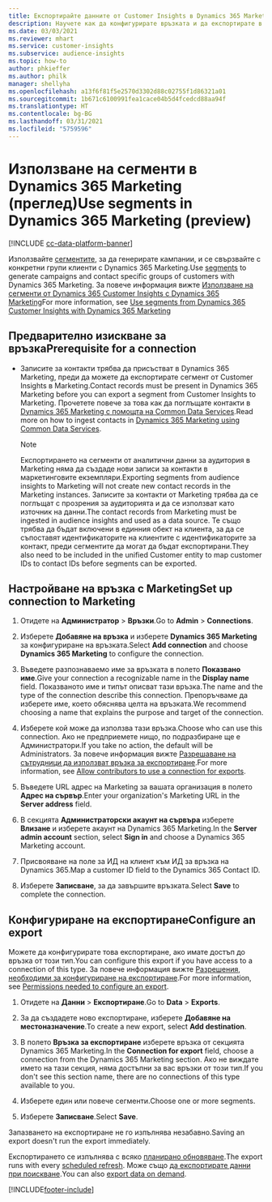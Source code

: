 ```yaml
---
title: Експортирайте данните от Customer Insights в Dynamics 365 Marketing
description: Научете как да конфигурирате връзката и да експортирате в Dynamics 365 Marketing.
ms.date: 03/03/2021
ms.reviewer: mhart
ms.service: customer-insights
ms.subservice: audience-insights
ms.topic: how-to
author: phkieffer
ms.author: philk
manager: shellyha
ms.openlocfilehash: a13f6f81f5e2570d3302d88c02755f1d86321a01
ms.sourcegitcommit: 1b671c6100991fea1cace04b5d4fcedcd88aa94f
ms.translationtype: HT
ms.contentlocale: bg-BG
ms.lasthandoff: 03/31/2021
ms.locfileid: "5759596"
---
```

# <a name="use-segments-in-dynamics-365-marketing-preview"></a><span data-ttu-id="32c54-103">Използване на сегменти в Dynamics 365 Marketing (преглед)</span><span class="sxs-lookup"><span data-stu-id="32c54-103">Use segments in Dynamics 365 Marketing (preview)</span></span>

[!INCLUDE [cc-data-platform-banner](../includes/cc-data-platform-banner.md)]

<span data-ttu-id="32c54-104">Използвайте [сегментите](segments.md), за да генерирате кампании, и се свързвайте с конкретни групи клиенти с Dynamics 365 Marketing.</span><span class="sxs-lookup"><span data-stu-id="32c54-104">Use [segments](segments.md) to generate campaigns and contact specific groups of customers with Dynamics 365 Marketing.</span></span> <span data-ttu-id="32c54-105">За повече информация вижте [Използване на сегменти от Dynamics 365 Customer Insights с Dynamics 365 Marketing](/dynamics365/marketing/customer-insights-segments)</span><span class="sxs-lookup"><span data-stu-id="32c54-105">For more information, see [Use segments from Dynamics 365 Customer Insights with Dynamics 365 Marketing](/dynamics365/marketing/customer-insights-segments)</span></span>

## <a name="prerequisite-for-a-connection"></a><span data-ttu-id="32c54-106">Предварително изискване за връзка</span><span class="sxs-lookup"><span data-stu-id="32c54-106">Prerequisite for a connection</span></span>

- <span data-ttu-id="32c54-107">Записите за контакти трябва да присъстват в Dynamics 365 Marketing, преди да можете да експортирате сегмент от Customer Insights в Marketing.</span><span class="sxs-lookup"><span data-stu-id="32c54-107">Contact records must be present in Dynamics 365 Marketing before you can export a segment from Customer Insights to Marketing.</span></span> <span data-ttu-id="32c54-108">Прочетете повече за това как да поглъщате контакти в [Dynamics 365 Marketing с помощта на Common Data Services](connect-power-query.md).</span><span class="sxs-lookup"><span data-stu-id="32c54-108">Read more on how to ingest contacts in [Dynamics 365 Marketing using Common Data Services](connect-power-query.md).</span></span>

  > [!NOTE]
  > <span data-ttu-id="32c54-109">Експортирането на сегменти от аналитични данни за аудитория в Marketing няма да създаде нови записи за контакти в маркетинговите екземпляри.</span><span class="sxs-lookup"><span data-stu-id="32c54-109">Exporting segments from audience insights to Marketing will not create new contact records in the Marketing instances.</span></span> <span data-ttu-id="32c54-110">Записите за контакти от Marketing трябва да се поглъщат с прозрения за аудиторията и да се използват като източник на данни.</span><span class="sxs-lookup"><span data-stu-id="32c54-110">The contact records from Marketing must be ingested in audience insights and used as a data source.</span></span> <span data-ttu-id="32c54-111">Те също трябва да бъдат включени в единния обект на клиента, за да се съпоставят идентификаторите на клиентите с идентификаторите за контакт, преди сегментите да могат да бъдат експортирани.</span><span class="sxs-lookup"><span data-stu-id="32c54-111">They also need to be included in the unified Customer entity to map customer IDs to contact IDs before segments can be exported.</span></span>

## <a name="set-up-connection-to-marketing"></a><span data-ttu-id="32c54-112">Настройване на връзка с Marketing</span><span class="sxs-lookup"><span data-stu-id="32c54-112">Set up connection to Marketing</span></span>

1. <span data-ttu-id="32c54-113">Отидете на **Администратор** > **Връзки**.</span><span class="sxs-lookup"><span data-stu-id="32c54-113">Go to **Admin** > **Connections**.</span></span>

1. <span data-ttu-id="32c54-114">Изберете **Добавяне на връзка** и изберете **Dynamics 365 Marketing** за конфигуриране на връзката.</span><span class="sxs-lookup"><span data-stu-id="32c54-114">Select **Add connection** and choose **Dynamics 365 Marketing** to configure the connection.</span></span>

1. <span data-ttu-id="32c54-115">Въведете разпознаваемо име за връзката в полето **Показвано име**.</span><span class="sxs-lookup"><span data-stu-id="32c54-115">Give your connection a recognizable name in the **Display name** field.</span></span> <span data-ttu-id="32c54-116">Показваното име и типът описват тази връзка.</span><span class="sxs-lookup"><span data-stu-id="32c54-116">The name and the type of the connection describe this connection.</span></span> <span data-ttu-id="32c54-117">Препоръчваме да изберете име, което обяснява целта на връзката.</span><span class="sxs-lookup"><span data-stu-id="32c54-117">We recommend choosing a name that explains the purpose and target of the connection.</span></span>

1. <span data-ttu-id="32c54-118">Изберете кой може да използва тази връзка.</span><span class="sxs-lookup"><span data-stu-id="32c54-118">Choose who can use this connection.</span></span> <span data-ttu-id="32c54-119">Ако не предприемете нищо, по подразбиране ще е Администратори.</span><span class="sxs-lookup"><span data-stu-id="32c54-119">If you take no action, the default will be Administrators.</span></span> <span data-ttu-id="32c54-120">За повече информация вижте [Разрешаване на сътрудници да използват връзка за експортиране](connections.md#allow-contributors-to-use-a-connection-for-exports).</span><span class="sxs-lookup"><span data-stu-id="32c54-120">For more information, see [Allow contributors to use a connection for exports](connections.md#allow-contributors-to-use-a-connection-for-exports).</span></span>

1. <span data-ttu-id="32c54-121">Въведете URL адрес на Marketing за вашата организация в полето **Адрес на сървър**.</span><span class="sxs-lookup"><span data-stu-id="32c54-121">Enter your organization's Marketing URL in the **Server address** field.</span></span>

1. <span data-ttu-id="32c54-122">В секцията **Администраторски акаунт на сървъра** изберете **Влизане** и изберете акаунт на Dynamics 365 Marketing.</span><span class="sxs-lookup"><span data-stu-id="32c54-122">In the **Server admin account** section, select **Sign in** and choose a Dynamics 365 Marketing account.</span></span>

1. <span data-ttu-id="32c54-123">Присвояване на поле за ИД на клиент към ИД за връзка на Dynamics 365.</span><span class="sxs-lookup"><span data-stu-id="32c54-123">Map a customer ID field to the Dynamics 365 Contact ID.</span></span>

1. <span data-ttu-id="32c54-124">Изберете **Записване**, за да завършите връзката.</span><span class="sxs-lookup"><span data-stu-id="32c54-124">Select **Save** to complete the connection.</span></span> 

## <a name="configure-an-export"></a><span data-ttu-id="32c54-125">Конфигуриране на експортиране</span><span class="sxs-lookup"><span data-stu-id="32c54-125">Configure an export</span></span>

<span data-ttu-id="32c54-126">Можете да конфигурирате това експортиране, ако имате достъп до връзка от този тип.</span><span class="sxs-lookup"><span data-stu-id="32c54-126">You can configure this export if you have access to a connection of this type.</span></span> <span data-ttu-id="32c54-127">За повече информация вижте [Разрешения, необходими за конфигуриране на експортиране](export-destinations.md#set-up-a-new-export).</span><span class="sxs-lookup"><span data-stu-id="32c54-127">For more information, see [Permissions needed to configure an export](export-destinations.md#set-up-a-new-export).</span></span>

1. <span data-ttu-id="32c54-128">Отидете на **Данни** > **Експортиране**.</span><span class="sxs-lookup"><span data-stu-id="32c54-128">Go to **Data** > **Exports**.</span></span>

1. <span data-ttu-id="32c54-129">За да създадете ново експортиране, изберете **Добавяне на местоназначение**.</span><span class="sxs-lookup"><span data-stu-id="32c54-129">To create a new export, select **Add destination**.</span></span>

1. <span data-ttu-id="32c54-130">В полето **Връзка за експортиране** изберете връзка от секцията Dynamics 365 Marketing.</span><span class="sxs-lookup"><span data-stu-id="32c54-130">In the **Connection for export** field, choose a connection from the Dynamics 365 Marketing section.</span></span> <span data-ttu-id="32c54-131">Ако не виждате името на тази секция, няма достъпни за вас връзки от този тип.</span><span class="sxs-lookup"><span data-stu-id="32c54-131">If you don't see this section name, there are no connections of this type available to you.</span></span>

1. <span data-ttu-id="32c54-132">Изберете един или повече сегменти.</span><span class="sxs-lookup"><span data-stu-id="32c54-132">Choose one or more segments.</span></span>

1. <span data-ttu-id="32c54-133">Изберете **Записване**.</span><span class="sxs-lookup"><span data-stu-id="32c54-133">Select **Save**.</span></span>

<span data-ttu-id="32c54-134">Запазването на експортиране не го изпълнява незабавно.</span><span class="sxs-lookup"><span data-stu-id="32c54-134">Saving an export doesn't run the export immediately.</span></span>

<span data-ttu-id="32c54-135">Експортирането се изпълнява с всяко [планирано обновяване](system.md#schedule-tab).</span><span class="sxs-lookup"><span data-stu-id="32c54-135">The export runs with every [scheduled refresh](system.md#schedule-tab).</span></span> <span data-ttu-id="32c54-136">Може също [да експортирате данни при поискване](export-destinations.md#run-exports-on-demand).</span><span class="sxs-lookup"><span data-stu-id="32c54-136">You can also [export data on demand](export-destinations.md#run-exports-on-demand).</span></span> 

[!INCLUDE[footer-include](../includes/footer-banner.md)]
